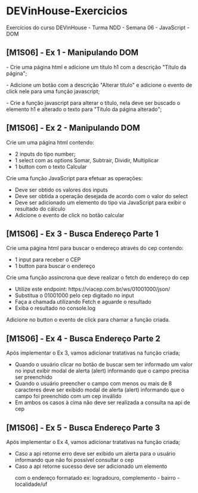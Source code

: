 # DEVinHouse-Exercicios
 Exercícios do curso DEVinHouse - Turma NDD - Semana 06 - JavaScript - DOM

<h2>[M1S06] - Ex 1 - Manipulando DOM</h2>
<p>- Crie uma página html e adicione um título h1 com a descrição "Título da página";</p>
<p>- Adicione um botão com a descrição "Alterar título" e adicione o evento de click nele para uma função javascript;</p>
<p>- Crie a função javascript para alterar o título, nela deve ser buscado o elemento h1 e alterado o texto para "Título da página alterado";</p>

<h2>[M1S06] - Ex 2 - Manipulando DOM</h2>
<p>Crie um uma página html contendo:</p>
<ul>
    <li>2 inputs do tipo number;</li>
    <li>1 select com as options Somar, Subtrair, Dividir, Multiplicar</li>
    <li>1 button com o texto Calcular</li>
</ul>
<p>Crie uma função JavaScript para efetuar as operações:</p>
<ul>
    <li>Deve ser obtido os valores dos inputs</li>
    <li>Deve ser obtida a operação desejada de acordo com o valor do select</li>
    <li>Deve ser adicionado um elemento do tipo via JavaScript para exibir o resultado do cálculo</li>
    <li>Adicione o evento de click no botão calcular</li>
</ul>

<h2>[M1S06] - Ex 3 - Busca Endereço Parte 1</h2>
<p>Crie uma página html para buscar o endereço através do cep contendo:</p>
<ul>
    <li>1 input para receber o CEP</li>
    <li>1 button para buscar o endereço</li>
</ul>
<p>Crie uma função assíncrona que deve realizar o fetch do endereço do cep</p>
<ul>
    <li>Utilize este endpoint: https://viacep.com.br/ws/01001000/json/</li>
    <li>Substitua o 01001000 pelo cep digitado no input</li>
    <li>Faça a chamada utilizando Fetch e aguarde o resultado</li>
    <li>Exiba o resultado no console.log</li>
</ul>
<p>Adicione no button o evento de click para chamar a função criada.</p>

<h2>[M1S06] - Ex 4 - Busca Endereço Parte 2</h2>
<p>Após implementar o Ex 3, vamos adicionar tratativas na função criada;</p>
<ul>
    <li> Quando o usuário clicar no botão de buscar sem ter informado um valor no input exibir modal de alerta (alert) informando que o campo precisa ser preenchido</li>
    <li> Quando o usuário preencher o campo com menos ou mais de 8 caracteres deve ser exibido modal de alerta (alert) informando que o campo foi preenchido com um cep inválido</li>
    <li>Em ambos os casos à cima não deve ser realizada a consulta na api de cep</li>
</ul>

<h2>[M1S06] - Ex 5 - Busca Endereço Parte 3</h2>
<p>Após implementar o Ex 4, vamos adicionar tratativas na função criada;</p>
<ul>
    <li> Caso a api retorne erro deve ser exibido um alerta para o usuário informando que não foi possível consultar o cep</li>
    <li>Caso a api retorne sucesso deve ser adicionado um elemento <p> com o endereço formatado ex: logradouro, complemento - bairro - localidade/uf</li>
    
</ul>



